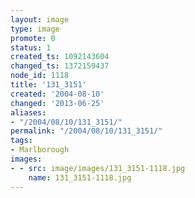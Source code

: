 ```yaml
---
layout: image
type: image
promote: 0
status: 1
created_ts: 1092143604
changed_ts: 1372159437
node_id: 1118
title: '131_3151'
created: '2004-08-10'
changed: '2013-06-25'
aliases:
- "/2004/08/10/131_3151/"
permalink: "/2004/08/10/131_3151/"
tags:
- Marlborough
images:
- - src: image/images/131_3151-1118.jpg
    name: 131_3151-1118.jpg
---
```


